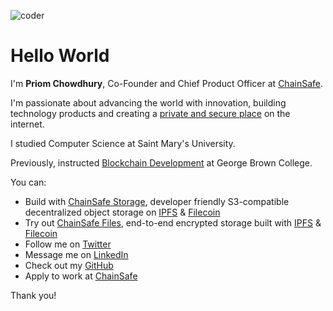 ![coder](/priom.jpg)

# Hello World
I'm **Priom Chowdhury**, Co-Founder and Chief Product Officer at [ChainSafe](https://chainsafe.io). 

I'm passionate about advancing the world with innovation, building technology products and creating a [private and secure place](https://medium.com/chainsafe-systems/introducing-chainsafe-files-3eedabdec922) on the internet.

I studied Computer Science at Saint Mary's University.

Previously, instructed [Blockchain Development](https://www.georgebrown.ca/programs/blockchain-development-program-t175) at George Brown College.

You can:
- Build with [ChainSafe Storage](https://app.files.chainsafe.io/), developer friendly S3-compatible decentralized object storage on [IPFS](http://ipfs.io/) & [Filecoin](https://filecoin.io/)
- Try out [ChainSafe Files](https://app.files.chainsafe.io/), end-to-end encrypted storage built with [IPFS](http://ipfs.io/) & [Filecoin](https://filecoin.io/)
- Follow me on [Twitter](https://twitter.com/pri0m)
- Message me on [LinkedIn](https://linkedin.com/in/priomchowdhury)
- Check out my [GitHub](https://github.com/priom)
- Apply to work at [ChainSafe](https://chainsafe.io/careers)

Thank you!
